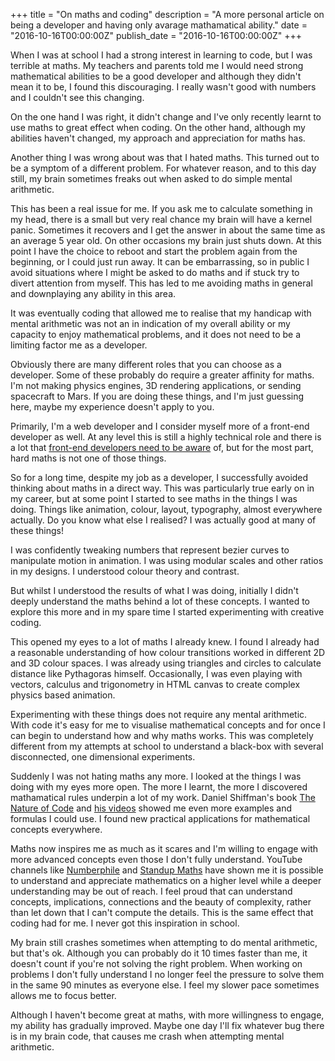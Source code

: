 +++
title = "On maths and coding"
description = "A more personal article on being a developer and having only avarage mathamatical ability."
date = "2016-10-16T00:00:00Z"
publish_date = "2016-10-16T00:00:00Z"
+++


When I was at school I had a strong interest in learning to code, but I was terrible at maths. My teachers and parents told me I would need strong mathematical abilities to be a good developer and although they didn't mean it to be, I found this discouraging. I really wasn't good with numbers and I couldn't see this changing.

On the one hand I was right, it didn't change and I've only recently learnt to use maths to great effect when coding. On the other hand, although my abilities haven't changed, my approach and appreciation for maths has.

Another thing I was wrong about was that I hated maths. This turned out to be a symptom of a different problem. For whatever reason, and to this day still, my brain sometimes freaks out when asked to do simple mental arithmetic.

This has been a real issue for me. If you ask me to calculate something in my head, there is a small but very real chance my brain will have a kernel panic. Sometimes it recovers and I get the answer in about the same time as an average 5 year old. On other occasions my brain just shuts down. At this point I have the choice to reboot and start the problem again from the beginning, or I could just run away. It can be embarrassing, so in public I avoid situations where I might be asked to do maths and if stuck try to divert attention from myself. This has led to me avoiding maths in general and downplaying any ability in this area.

It was eventually coding that allowed me to realise that my handicap with mental arithmetic was not an in indication of my overall ability or my capacity to enjoy mathematical problems, and it does not need to be a limiting factor me as a developer.

Obviously there are many different roles that you can choose as a developer. Some of these probably do require a greater affinity for maths. I'm not making physics engines, 3D rendering applications, or sending spacecraft to Mars. If you are doing these things, and I'm just guessing here, maybe my experience doesn't apply to you.

Primarily, I'm a web developer and I consider myself more of a front-end developer as well. At any level this is still a highly technical role and there is a lot that [front-end developers need to be aware](https://css-tricks.com/front-end-developer-aware/) of, but for the most part, hard maths is not one of those things.

So for a long time, despite my job as a developer, I successfully avoided thinking about maths in a direct way. This was particularly true early on in my career, but at some point I started to see maths in the things I was doing. Things like animation, colour, layout, typography, almost everywhere actually. Do you know what else I realised? I was actually good at many of these things!

I was confidently tweaking numbers that represent bezier curves to manipulate motion in animation. I was using modular scales and other ratios in my designs. I understood colour theory and contrast.

But whilst I understood the results of what I was doing, initially I didn't deeply understand the maths behind a lot of these concepts. I wanted to explore this more and in my spare time I started experimenting with creative coding.

This opened my eyes to a lot of maths I already knew. I found I already had a reasonable understanding of how colour transitions worked in different 2D and 3D colour spaces. I was already using triangles and circles to calculate distance like Pythagoras himself. Occasionally, I was even playing with vectors, calculus and trigonometry in HTML canvas to create complex physics based animation.

Experimenting with these things does not require any mental arithmetic. With code it's easy for me to visualise mathematical concepts and for once I can begin to understand how and why maths works. This was completely different from my attempts at school to understand a black-box with several disconnected, one dimensional experiments.

Suddenly I was not hating maths any more. I looked at the things I was doing with my eyes more open. The more I learnt, the more I discovered mathamatical rules underpin a lot of my work. Daniel Shiffman's book [The Nature of Code](http://natureofcode.com/) and [his videos](https://www.youtube.com/user/shiffman) showed me even more examples and formulas I could use. I found new practical applications for mathematical concepts everywhere.

Maths now inspires me as much as it scares and I'm willing to engage with more advanced concepts even those I don't fully understand. YouTube channels like [Numberphile](https://www.youtube.com/user/numberphile) and [Standup Maths](https://www.youtube.com/user/standupmaths) have shown me it is possible to understand and appreciate mathematics on a higher level while a deeper understanding may be out of reach. I feel proud that can understand concepts, implications, connections and the beauty of complexity, rather than let down that I can't compute the details. This is the same effect that coding had for me. I never got this inspiration in school.

My brain still crashes sometimes when attempting to do mental arithmetic, but that's ok. Although you can probably do it 10 times faster than me, it doesn't count if you're not solving the right problem. When working on problems I don't fully understand I no longer feel the pressure to solve them in the same 90 minutes as everyone else. I feel my slower pace sometimes allows me to focus better.

Although I haven't become great at maths, with more willingness to engage, my ability has gradually improved. Maybe one day I'll fix whatever bug there is in my brain code, that causes me crash when attempting mental arithmetic.
